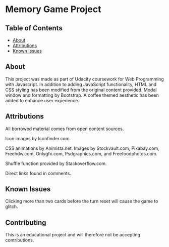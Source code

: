 # Memory Game Project

## Table of Contents

* [About](#about)
* [Attributions](#attributions)
* [Known Issues](#knownissues)

## About 

This project was made as part of Udacity coursework for Web Programming with Javascript. In addition to adding JavaScript functionality, HTML and CSS styling has been modified from the original content provided. Modal window and formatting by Bootstrap. A coffee themed aesthetic has been added to enhance user experience. 

## Attributions

All borrowed material comes from open content sources. 

Icon images by Iconfinder.com.

CSS animations by Animista.net.
Images by Stockvault.com, Pixabay.com, Freehdw.com, Onlygfx.com, Psdgraphics.com, and Freefoodphotos.com.

Shuffle function provided by Stackoverflow.com.

Direct links found in comments.

## Known Issues

Clicking more than two cards before the turn reset will cause the game to glitch. 

## Contributing
This is an educational project and will therefore not be accepting contributions.